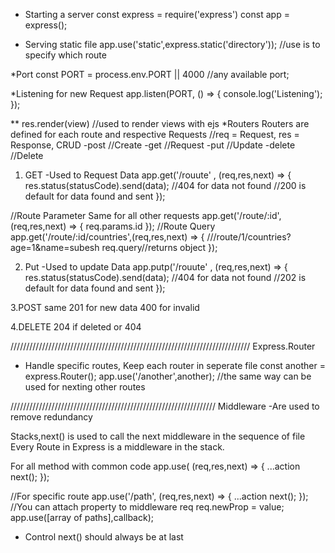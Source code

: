 * Starting a server
  const express = require('express')
  const app = express();

* Serving static file
  app.use('static',express.static('directory'));
  //use is to specify which route

\*Port
const PORT = process.env.PORT || 4000 //any available port;

\*Listening for new Request
app.listen(PORT, () => {
console.log('Listening');
});

\**
res.render(view) //used to render views with ejs
*Routers
Routers are defined for each route and respective Requests
//req = Request, res = Response,
CRUD
-post //Create
-get //Request
-put //Update
-delete //Delete

1. GET
   -Used to Request Data
   app.get('/rouute' , (req,res,next) => {
   res.status(statusCode).send(data);
   //404 for data not found
   //200 is default for data found and sent
   });

//Route Parameter Same for all other requests
app.get('/route/:id',(req,res,next) => {
req.params.id
});
//Route Query
app.get('/route/:id/countries',(req,res,next) => { ///route/1/countries?age=1&name=subesh
req.query//returns object
});

2. Put
   -Used to update Data
   app.putp('/rouute' , (req,res,next) => {
   res.status(statusCode).send(data);
   //404 for data not found
   //202 is default for data found and sent
   });

3.POST
same 201 for new data 400 for invalid

4.DELETE
204 if deleted or 404

////////////////////////////////////////////////////////////////////////////
Express.Router

* Handle specific routes, Keep each router in seperate file
  const another = express.Router();
  app.use('/another',another); //the same way can be used for nexting other routes

/////////////////////////////////////////////////////////////////
Middleware
-Are used to remove redundancy

Stacks,next() is used to call the next middleware in the sequence of file
Every Route in Express is a middleware in the stack.

For all method with common code
app.use( (req,res,next) => {
...action
next();
});

//For specific route
app.use('/path', (req,res,next) => {
...action
next();
});
//You can attach property to middleware req
req.newProp = value;
app.use([array of paths],callback);

* Control
  next() should always be at last
